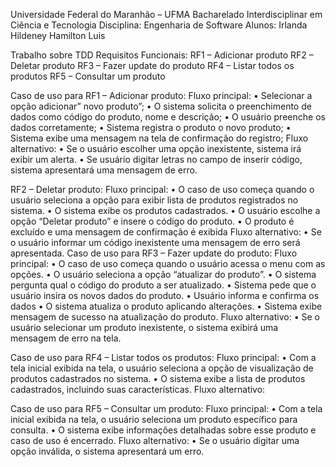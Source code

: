 Universidade Federal do Maranhão – UFMA
Bacharelado Interdisciplinar em Ciência e Tecnologia
Disciplina: Engenharia de Software
Alunos: Irlanda Hildeney
  Hamilton Luis


Trabalho sobre TDD
Requisitos Funcionais: 
RF1 – Adicionar produto 
RF2 – Deletar produto
RF3 – Fazer update do produto 
RF4 – Listar todos os produtos 
RF5 – Consultar um produto


Caso de uso para RF1 – Adicionar produto:
Fluxo principal: 
•	Selecionar a opção adicionar” novo produto”; 
•	O sistema solicita o preenchimento de dados como código do produto, nome e descrição;
•	O usuário preenche os dados corretamente;
•	Sistema registra o produto o novo produto; 
•	Sistema exibe uma mensagem na tela de confirmação do registro; 
Fluxo alternativo: 
•	Se o usuário escolher uma opção inexistente, sistema irá exibir um alerta. 
•	Se usuário digitar letras no campo de inserir código, sistema apresentará uma mensagem de erro.


RF2 – Deletar produto: 
Fluxo principal:
•	O caso de uso começa quando o usuário seleciona a opção para exibir lista de produtos registrados no sistema. 
•	O sistema exibe os produtos cadastrados.
•	O usuário escolhe a opção “Deletar produto” e insere o código do produto.
•	O produto é excluído e uma mensagem de confirmação é exibida
 Fluxo alternativo:
•	Se o usuário informar um código inexistente uma mensagem de erro será apresentada.
 Caso de uso para RF3 – Fazer update do produto:
 Fluxo principal:
•	O caso de uso começa quando o usuário acessa o menu com as opções.
•	O usuário seleciona a opção “atualizar do produto”. 
•	O sistema pergunta qual o código do produto a ser atualizado. 
•	Sistema pede que o usuário insira os novos dados do produto.
•	Usuário informa e confirma os dados
•	O sistema atualiza o produto aplicando alterações. 
•	Sistema exibe mensagem de sucesso na atualização do produto. 
Fluxo alternativo: 
•	Se o usuário selecionar um produto inexistente, o sistema exibirá uma mensagem de erro na tela. 


Caso de uso para RF4 – Listar todos os produtos: 
Fluxo principal:
•	Com a tela inicial exibida na tela, o usuário seleciona a opção de visualização de produtos cadastrados no sistema. 
•	O sistema exibe a lista de produtos cadastrados, incluindo suas características. Fluxo alternativo: 


Caso de uso para RF5 – Consultar um produto: 
Fluxo principal:
•	Com a tela inicial exibida na tela, o usuário seleciona um produto específico para consulta. 
•	O sistema exibe informações detalhadas sobre esse produto e caso de uso é encerrado.
Fluxo alternativo:
•	Se o usuário digitar uma opção inválida, o sistema apresentará um erro.




